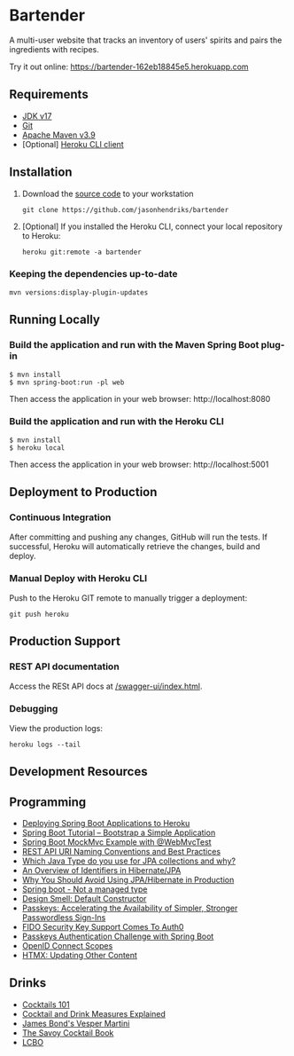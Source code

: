 # Bartender

A multi-user website that tracks an inventory of users' spirits and pairs the ingredients with recipes.

Try it out online: https://bartender-162eb18845e5.herokuapp.com

## Requirements

- [JDK v17](https://openjdk.org/projects/jdk/17/)
- [Git](https://www.atlassian.com/git/tutorials/install-git)
- [Apache Maven v3.9](https://maven.apache.org/install.html)
- [Optional] [Heroku CLI client](https://devcenter.heroku.com/articles/heroku-cli)

## Installation

1. Download the [source code](https://github.com/jasonhendriks/bartender) to your workstation
    ```
    git clone https://github.com/jasonhendriks/bartender
    ```
2. [Optional] If you installed the Heroku CLI, connect your local repository to Heroku:
    ```
    heroku git:remote -a bartender
    ```

### Keeping the dependencies up-to-date

```
mvn versions:display-plugin-updates
```

## Running Locally

### Build the application and run with the Maven Spring Boot plug-in

```
$ mvn install
$ mvn spring-boot:run -pl web
```

Then access the application in your web browser: http://localhost:8080

### Build the application and run with the Heroku CLI

```
$ mvn install
$ heroku local
```

Then access the application in your web browser: http://localhost:5001

## Deployment to Production

### Continuous Integration

After committing and pushing any changes, GitHub will run the tests. If successful, Heroku will automatically retrieve
the changes, build and deploy.

### Manual Deploy with Heroku CLI

Push to the Heroku GIT remote to manually trigger a deployment:

```
git push heroku
```

## Production Support

### REST API documentation

Access the RESt API docs
at [/swagger-ui/index.html](https://bartender-162eb18845e5.herokuapp.com/swagger-ui/index.html).

### Debugging

View the production logs:

```
heroku logs --tail
```

## Development Resources

## Programming

- [Deploying Spring Boot Applications to Heroku](https://devcenter.heroku.com/articles/deploying-spring-boot-apps-to-heroku)
- [Spring Boot Tutorial – Bootstrap a Simple Application](https://www.baeldung.com/spring-boot-start)
- [Spring Boot MockMvc Example with @WebMvcTest](https://howtodoinjava.com/spring-boot2/testing/spring-boot-mockmvc-example/)
- [REST API URI Naming Conventions and Best Practices](https://restfulapi.net/resource-naming/)
- [Which Java Type do you use for JPA collections and why?](https://stackoverflow.com/a/17950928)
- [An Overview of Identifiers in Hibernate/JPA](https://www.baeldung.com/hibernate-identifiers)
- [Why You Should Avoid Using JPA/Hibernate in Production](https://azhidkov.pro/en/posts/21/04/why-jpa-should-be-avoided/)
- [Spring boot - Not a managed type](https://stackoverflow.com/questions/28664064/spring-boot-not-a-managed-type)
- [Design Smell: Default Constructor](https://blog.ploeh.dk/2011/05/30/DesignSmellDefaultConstructor/)
- [Passkeys: Accelerating the Availability of Simpler, Stronger Passwordless Sign-Ins](https://fidoalliance.org/passkeys/)
- [FIDO Security Key Support Comes To Auth0](https://auth0.com/blog/fido-security-key-support-comes-to-auth0/)
- [Passkeys Authentication Challenge with Spring Boot](https://developer.auth0.com/resources/guides/web-app/spring#)
- [OpenID Connect Scopes](https://auth0.com/docs/get-started/apis/scopes/openid-connect-scopes)
- [HTMX: Updating Other Content](https://htmx.org/examples/update-other-content/)

## Drinks

- [Cocktails 101](https://www.cocktailemporium.com/pages/cocktails-101)
- [Cocktail and Drink Measures Explained](https://www.barschool.net/blog/cocktail-and-drink-measures-explained)
- [James Bond's Vesper Martini](https://www.thespruceeats.com/vesper-martini-recipe-760130)
- [The Savoy Cocktail Book](https://euvs-vintage-cocktail-books.cld.bz/1930-The-Savoy-Cocktail-Book)
- [LCBO](https://www.lcbo.com/)
